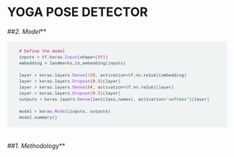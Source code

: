 # **YOGA POSE DETECTOR**
                                     
##_2. Model_**
<div align='center'>
  <img src='./media/model.png' alt='Getting the Data' />
</div><br>
                                   
##_1. Methodology_**
<div align='center'>
  <img src='./media/Picture 1.png' alt='Getting the Data />
</div><br>
